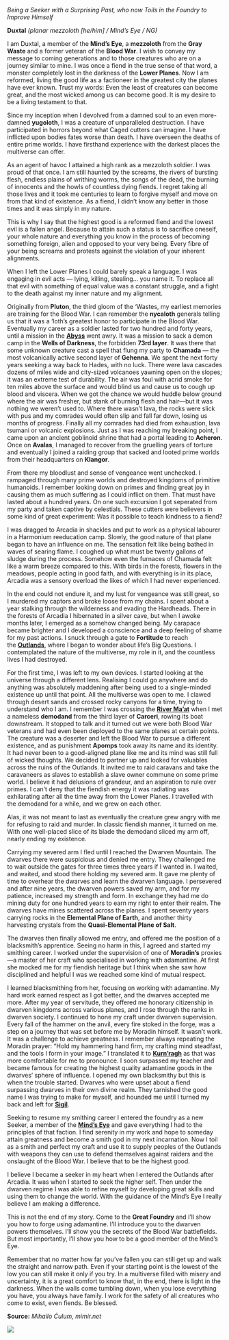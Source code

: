 *Being a Seeker with a Surprising Past, who now Toils in the Foundry to Improve Himself*

**Duxtal** _(planar mezzoloth [he/him] / Mind’s Eye / NG)_

I am Duxtal, a member of the **Mind’s Eye**, a **mezzoloth** from the **Gray Waste** and a former veteran of the **Blood War**. I wish to convey my message to coming generations and to those creatures who are on a journey similar to mine. I was once a fiend in the true sense of that word, a monster completely lost in the darkness of the **Lower Planes**. Now I am reformed, living the good life as a factioneer in the greatest city the planes have ever known. Trust my words: Even the least of creatures can become great, and the most wicked among us can become good. It is my desire to be a living testament to that.

Since my inception when I devolved from a damned soul to an even more-damned **yugoloth**, I was a creature of unparalleled destruction. I have participated in horrors beyond what Caged cutters can imagine. I have inflicted upon bodies fates worse than death. I have overseen the deaths of entire prime worlds. I have firsthand experience with the darkest places the multiverse can offer.

As an agent of havoc I attained a high rank as a mezzoloth soldier. I was proud of that once. I am still haunted by the screams, the rivers of bursting flesh, endless plains of writhing worms, the songs of the dead, the burning of innocents and the howls of countless dying fiends. I regret taking all those lives and it took me centuries to learn to forgive myself and move on from that kind of existence. As a fiend, I didn’t know any better in those times and it was simply in my nature.

This is why I say that the highest good is a reformed fiend and the lowest evil is a fallen angel. Because to attain such a status is to sacrifice oneself, your whole nature and everything you know in the process of becoming something foreign, alien and opposed to your very being. Every fibre of your being screams and protests against the violation of your inherent alignments.

When I left the Lower Planes I could barely speak a language. I was engaging in evil acts — lying, killing, stealing… you name it. To replace all that evil with something of equal value was a constant struggle, and a fight to the death against my inner nature and my alignment.

Originally from **Pluton**, the third gloom of the ‘Wastes, my earliest memories are training for the Blood War. I can remember the **nycaloth** generals telling us that it was a ‘loth’s greatest honor to participate in the Blood War. Eventually my career as a soldier lasted for two hundred and forty years, until a mission in the **[Abyss](https://mimir.net/planes/abyss/)** went awry. It was a mission to sack a demon camp in the **Wells of Darkness**, the forbidden **73rd layer**. It was there that some unknown creature cast a spell that flung my party to **Chamada** — the most volcanically active second layer of **Gehenna**. We spent the next forty years seeking a way back to Hades, with no luck. There were lava cascades dozens of miles wide and city-sized volcanoes yawning open on the slopes; it was an extreme test of durability. The air was foul with acrid smoke for ten miles above the surface and would blind us and cause us to cough up blood and viscera. When we got the chance we would huddle below ground where the air was fresher, but stank of burning flesh and hair—but it was nothing we weren’t used to. Where there wasn’t lava, the rocks were slick with pus and my comrades would often slip and fall far down, losing us months of progress. Finally all my comrades had died from exhaustion, lava tsumani or volcanic explosions. Just as I was reaching my breaking point, I came upon an ancient goblinoid shrine that had a portal leading to **Acheron**. Once on **Avalas**, I managed to recover from the gruelling years of torture and eventually I joined a raiding group that sacked and looted prime worlds from their headquarters on **Klangor**.

From there my bloodlust and sense of vengeance went unchecked. I rampaged through many prime worlds and destroyed kingdoms of primitive humanoids. I remember looking down on primes and finding great joy in causing them as much suffering as I could inflict on them. That must have lasted about a hundred years. On one such excursion I got seperated from my party and taken captive by celestials. These cutters were believers in some kind of great experiment: Was it possible to teach kindness to a fiend?

I was dragged to Arcadia in shackles and put to work as a physical labourer in a Harmonium reeducation camp. Slowly, the good nature of that plane began to have an influence on me. The sensation felt like being bathed in waves of searing flame. I coughed up what must be twenty gallons of sludge during the process. Somehow even the furnaces of Chamada felt like a warm breeze compared to this. With birds in the forests, flowers in the meadows, people acting in good faith, and with everything is in its place, Arcadia was a sensory overload the likes of which I had never experienced.

In the end could not endure it, and my lust for vengeance was still great, so I murdered my captors and broke loose from my chains. I spent about a year stalking through the wilderness and evading the Hardheads. There in the forests of Arcadia I hibernated in a silver cave, but when I awoke months later, I emerged as a somehow changed being. My carapace became brighter and I developed a conscience and a deep feeling of shame for my past actions. I snuck through a gate to **Fortitude** to reach the **[Outlands](https://mimir.net/layers/outlands/outlands/)**, where I began to wonder about life’s Big Questions. I contemplated the nature of the multiverse, my role in it, and the countless lives I had destroyed.

For the first time, I was left to my own devices. I started looking at the universe through a different lens. Realising I could go anywhere and do anything was absolutely maddening after being used to a single-minded existence up until that point. All the multiverse was open to me. I clawed through desert sands and crossed rocky canyons for a time, trying to understand who I am. I remember I was crossing the **[River Ma’at](https://mimir.net/places/thoths-estate/)** when I met a nameless **demodand** from the third layer of **Carceri**, rowing its boat downstream. It stopped to talk and it turned out we were both Blood War veterans and had even been deployed to the same planes at certain points. The creature was a deserter and left the Blood War to pursue a different existence, and as punishment **Apomps** took away its name and its identity. It had never been to a good-aligned plane like me and its mind was still full of wicked thoughts. We decided to partner up and looked for valuables across the ruins of the Outlands. It invited me to raid caravans and take the caravaneers as slaves to establish a slave owner commune on some prime world. I believe it had delusions of grandeur, and an aspiration to rule over primes. I can’t deny that the fiendish energy it was radiating was exhilarating after all the time away from the Lower Planes. I travelled with the demodand for a while, and we grew on each other.

Alas, it was not meant to last as eventually the creature grew angry with me for refusing to raid and murder. In classic fiendish manner, it turned on me. With one well-placed slice of its blade the demodand sliced my arm off, nearly ending my existence.

Carrying my severed arm I fled until I reached the Dwarven Mountain. The dwarves there were suspicious and denied me entry. They challenged me to wait outside the gates for three times three years if I wanted in. I waited, and waited, and stood there holding my severed arm. It gave me plenty of time to overhear the dwarves and learn the dwarven language. I persevered and after nine years, the dwarven powers saved my arm, and for my patience, increased my strength and form. In exchange they had me do mining duty for one hundred years to earn my right to enter their realm. The dwarves have mines scattered across the planes. I spent seventy years carrying rocks in the **Elemental Plane of Earth**, and another thirty harvesting crystals from the **Quasi-Elemental Plane of Salt**.

The dwarves then finally allowed me entry, and offered me the position of a blacksmith’s apprentice. Seeing no harm in this, I agreed and started my smithing career. I worked under the supervision of one of **Moradin’s** proxies—a master of her craft who specialised in working with adamantine. At first she mocked me for my fiendish heritage but I think when she saw how disciplined and helpful I was we reached some kind of mutual respect.

I learned blacksmithing from her, focusing on working with adamantine. My hard work earned respect as I got better, and the dwarves accepted me more. After my year of servitude, they offered me honorary citizenship in dwarven kingdoms across various planes, and I rose through the ranks in dwarven society. I continued to hone my craft under dwarven supervision. Every fall of the hammer on the anvil, every fire stoked in the forge, was a step on a journey that was set before me by Moradin himself. It wasn’t work. It was a challenge to achieve greatness. I remember always repeating the Moradin prayer: “Hold my hammering hand firm, my crafting mind steadfast, and the tools I form in your image.” I translated it to **[Kurn’ragh](https://mimir.net/culture/languages/speak-like-aloth/)** as that was more comfortable for me to pronounce. I soon surpassed my teacher and became famous for creating the highest quality adamantine goods in the dwarves’ sphere of influence. I opened my own blacksmithy but this is when the trouble started. Dwarves who were upset about a fiend surpassing dwarves in their own divine realm. They tarnished the good name I was trying to make for myself, and hounded me until I turned my back and left for **[Sigil](https://mimir.net/places/sigil/sigil/)**.

Seeking to resume my smithing career I entered the foundry as a new Seeker, a member of the **[Mind’s Eye](https://mimir.net/culture/factions/minds-eye/)** and gave everything I had to the principles of that faction. I find serenity in my work and hope to someday attain greatness and become a smith god in my next incarnation. Now I toil as a smith and perfect my craft and use it to supply peoples of the Outlands with weapons they can use to defend themselves against raiders and the onslaught of the Blood War. I believe that to be the highest good.

I believe I became a seeker in my heart when I entered the Outlands after Arcadia. It was when I started to seek the higher self. Then under the dwarven regime I was able to refine myself by developing great skills and using them to change the world. With the guidance of the Mind’s Eye I really believe I am making a difference.

This is not the end of my story. Come to the **Great Foundry** and I’ll show you how to forge using adamantine. I’ll introduce you to the dwarven powers themselves. I’ll show you the secrets of the Blood War battlefields. But most importantly, I’ll show you how to be a good member of the Mind’s Eye.

Remember that no matter how far you’ve fallen you can still get up and walk the straight and narrow path. Even if your starting point is the lowest of the low you can still make it only if you try. In a multiverse filled with misery and uncertainty, it is a great comfort to know that, in the end, there is light in the darkness. When the walls come tumbling down, when you lose everything you have, you always have family. I work for the safety of all creatures who come to exist, even fiends. Be blessed.

**Source:** _Mihailo Ćulum, mimir.net_

![](https://mimir.net/wp-content/uploads/duxtal3_minds_eye.png)